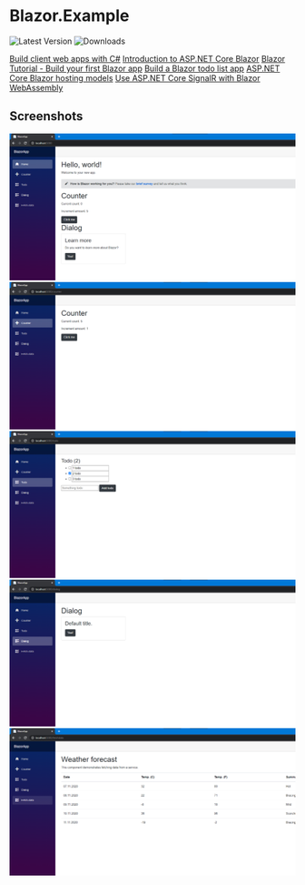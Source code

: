 # Blazor.Example

![Latest Version](https://img.shields.io/github/release/DamianMorozov/Blazor.Example.svg)
![Downloads](https://img.shields.io/github/downloads/DamianMorozov/Blazor.Example/total.svg)

[Build client web apps with C#](https://dotnet.microsoft.com/apps/aspnet/web-apps/blazor)
[Introduction to ASP.NET Core Blazor](https://docs.microsoft.com/en-us/aspnet/core/blazor/)
[Blazor Tutorial - Build your first Blazor app](https://dotnet.microsoft.com/learn/aspnet/blazor-tutorial/install)
[Build a Blazor todo list app](https://docs.microsoft.com/en-us/aspnet/core/tutorials/build-a-blazor-app)
[ASP.NET Core Blazor hosting models](https://docs.microsoft.com/en-us/aspnet/core/blazor/hosting-models)
[Use ASP.NET Core SignalR with Blazor WebAssembly](https://docs.microsoft.com/en-us/aspnet/core/tutorials/signalr-blazor-webassembly)

## Screenshots

![](Assets/localhost_home.png?raw=true)
![](Assets/localhost_counter.png?raw=true)
![](Assets/localhost_todo.png?raw=true)
![](Assets/localhost_dialog.png?raw=true)
![](Assets/localhost_fetchdata.png?raw=true)
